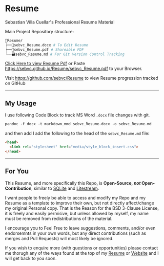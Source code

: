# Resume
Sebastian Villa Cuellar's Professional Resume Material

Main Project Repository structure:
```sh
📁Resume/
├──📝sebvc_Resume.docx # To Edit Resume
├──📄sebvc_Resume.pdf # Shareable PDF 
└──🗃️sebvc_Resume.md # For Git Version Control Tracking
```

[Click Here to view Resume Pdf](https://sebvc.github.io/Resume/sebvc_Resume.pdf) or Paste https://sebvc.github.io/Resume/sebvc_Resume.pdf to your Browser.
 
Visit https://github.com/sebvc/Resume to view Resume progression tracked on GitHub
  

---
## My Usage 
I use following Code Block to track MS Word `.docx` file changes with git. 
```ps
pandoc -f docx -t markdown_mmd sebvc_Resume.docx -o sebvc_Resume.md 
```
and then add I add the following to the head of the `sebvc_Resume.md` file:
```html
<head>
  <link rel="stylesheet" href="media/style_block_insert.css">
</head>
```

---
## For You
This Resume, and more specifically this Repo, is **Open-Source, _not_ Open-Contribution**, similar to [SQLite](https://www.sqlite.org/copyright.html) and [Litestream](https://github.com/benbjohnson/litestream/commit/a8d63b54aa5bd2d9639af01e1e0c2098a65b323a#diff-b335630551682c19a781afebcf4d07bf978fb1f8ac04c6bf87428ed5106870f5R121). 

I want people to freely be able to access and modify my Repo and my Resume as a template to improve their own, but not directly affect/change my original Personal copy. That is the Reason for the BSD 3-Clause License, it is freely and easily permisive, but unless allowed by myself, my name must be removed from redistributions of the material.

I encourage you to Feel Free to leave suggestions, comments, and/or even endorsemnts in your own words, but any direct contributions (such as merges and Pull Requests) will most likely be ignored.

If you wish to enquire more (with questions or opportunities) please contact me thorugh any of the ways found at the top of my [Resume](./sebvc_Resume.md) or [Website](https://tx.ag/sebvc) and I will get back to you soon.
